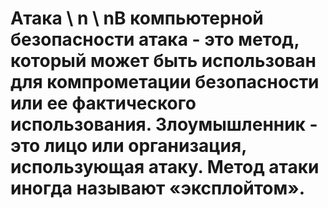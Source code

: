 [Title]: # (Attack)
[Order]: # (9)

# Атака \ n \ nВ компьютерной безопасности атака - это метод, который может быть использован для компрометации безопасности или ее фактического использования. Злоумышленник - это лицо или организация, использующая атаку. Метод атаки иногда называют «эксплойтом».